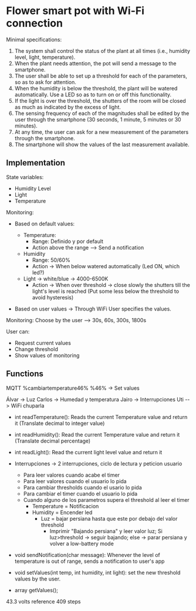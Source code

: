 # Flower smart pot with Wi-Fi connection

Minimal specifications: 
1. The system shall control the status of the plant at all times (i.e., humidity level, light, temperature).
2. When the plant needs attention, the pot will send a message to the smartphone.
3. The user shall be able to set up a threshold for each of the parameters, so as to ask for attention.
4. When the humidity is below the threshold, the plant will be watered automatically. Use a LED so as to turn on or off this functionality.
5. If the light is over the threshold, the shutters of the room will be closed as much as indicated by the excess of light.
6. The sensing frequency of each of the magnitudes shall be edited by the user through the smartphone (30 seconds, 1 minute, 5 minutes or 30 minutes).
7. At any time, the user can ask for a new measurement of the parameters through the smartphone.
8. The smartphone will show the values of the last measurement available.

## Implementation
State variables:
- Humidity Level
- Light
- Temperature

Monitoring:
- Based on default values:
	- Temperature:
		- Range: Definido y por default
        - Action above the range --> Send a notification
	- Humidity
        - Range: 50/60%
		- Action -> When below watered automatically (Led ON, which led?)
	- Light -> white/blue -> 4000-6500K
		- Action -> When over threshold -> close slowly the shutters till the light's level is reached (Put some less below the threshold to avoid hysteresis)

- Based on user values -> Through WiFi User specifies the values.

Monitoring: Choose by the user --> 30s, 60s, 300s, 1800s

User can:
- Request current values
- Change threshold
- Show values of monitoring

## Functions
MQTT
%cambiartemperature46%
%46% -> Set values

Álvar -> Luz
Carlos -> Humedad y temperatura
Jairo -> Interrupciones
Uti --> WiFi chuparla

- int readTemperature(): Reads the current Temperature value and return it (Translate decimal to integer value)
- int readHumidity(): Read the current Temperature value and return it (Translate decimal percentage)
- int readLight(): Read the current light level value and return it

- Interrupciones -> 2 interrupciones, ciclo de lectura y peticion usuario
	- Para leer valores cuando acabe el timer
	- Para leer valores cuando el usuario lo pida 
	- Para cambiar thresholds cuando el usario lo pida
	- Para cambiar el timer cuando el usuario lo pida
	- Cuando alguno de los parametros supera el threshold al leer el timer
   		- Temperature = Notificacion
		- Humidity = Encender led
    		- Luz = bajar persiana hasta que este por debajo del valor threshold
        		- Imprimir "Bajando persiana" y leer valor luz; Si luz>threshold -> seguir bajando; else -> parar persiana y volver a low-battery mode

- void sendNotification(char message): Whenever the level of temperature is out of range, sends a notification to user's app

- void setValues(int temp, int humidity, int light): set the new threshold values by the user.
- array getValues();

43.3 volts reference 409 steps
